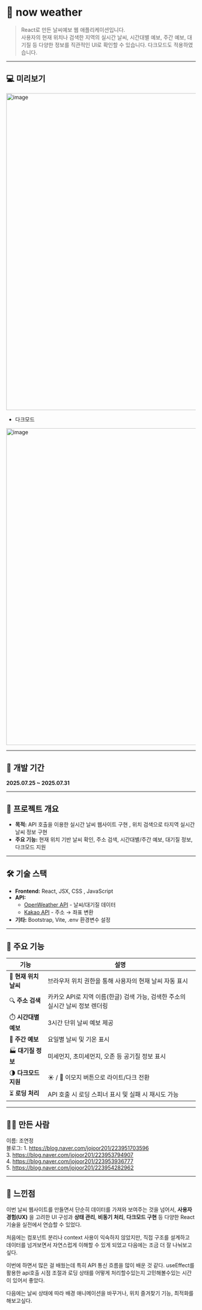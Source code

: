 # 📝 now weather
> React로 만든 날씨예보 웹 애플리케이션입니다.</br> 사용자의 현재 위치나 검색한 지역의 실시간 날씨, 시간대별 예보, 주간 예보, 대기질 등 다양한 정보를 직관적인 UI로 확인할 수 있습니다. 다크모드도 적용하였습니다.</br>
---

## 💻 미리보기
<img width="1532" height="841" alt="image" src="https://github.com/user-attachments/assets/908d1fd4-c1f8-4ef1-bf7f-e1da1637c911" />


- 다크모드</br>
<img width="1600" height="841" alt="image" src="https://github.com/user-attachments/assets/d360e4a2-8745-49e0-9ed1-167758cf1665" />

---


## 📅 개발 기간

**2025.07.25 ~ 2025.07.31**  

---

## 📌 프로젝트 개요

- **목적:** API 호출을 이용한 실시간 날씨 웹사이트 구현 , 위치 검색으로 타지역 실시간 날씨 정보 구현
- **주요 기능:** 현재 위치 기반 날씨 확인, 주소 검색, 시간대별/주간 예보, 대기질 정보, 다크모드 지원

---

## 🛠️ 기술 스택

- **Frontend:** React, JSX, CSS , JavaScript
- **API:** 
  - [OpenWeather API](https://openweathermap.org/api) - 날씨/대기질 데이터
  - [Kakao API](https://developers.kakao.com/docs/latest/ko/local/dev-guide) - 주소 → 좌표 변환
- **기타:** Bootstrap, Vite, .env 환경변수 설정

---

## 🔧 주요 기능

| 기능 | 설명 |
|------|------|
| 🧭 **현재 위치 날씨** | 브라우저 위치 권한을 통해 사용자의 현재 날씨 자동 표시 |
| 🔍 **주소 검색** | 카카오 API로 지역 이름(한글) 검색 가능, 검색한 주소의 실시간 날씨 정보 렌더링 |
| ⏱️ **시간대별 예보** | 3시간 단위 날씨 예보 제공 |
| 📅 **주간 예보** | 요일별 날씨 및 기온 표시 |
| 🏭 **대기질 정보** | 미세먼지, 초미세먼지, 오존 등 공기질 정보 표시 |
| 🌗 **다크모드 지원** | ☀️ / 🌙 이모지 버튼으로 라이트/다크 전환 |
| ⏳ **로딩 처리** | API 호출 시 로딩 스피너 표시 및 실패 시 재시도 가능 |

---
## 🙋‍♀️ 만든 사람
이름: 조연정</br>
블로그: 1. https://blog.naver.com/jojoor201/223951703596 </br>
3. https://blog.naver.com/jojoor201/223953794907 </br>
4. https://blog.naver.com/jojoor201/223953936777 </br>
5. https://blog.naver.com/jojoor201/223954282962

---
## 💭 느낀점

이번 날씨 웹사이트를 만들면서 단순히 데이터를 가져와 보여주는 것을 넘어서, **사용자 경험(UX)** 을 고려한 UI 구성과 **상태 관리**, **비동기 처리**, **다크모드 구현** 등 다양한 React 기술을 실전에서 연습할 수 있었다.

처음에는 컴포넌트 분리나 context 사용이 익숙하지 않았지만, 직접 구조를 설계하고 데이터를 넘겨보면서 자연스럽게 이해할 수 있게 되었고 다음에는 조금 더 잘 나눠보고 싶다.

이번에 하면서 많은 걸 배웠는데 특히 API 통신 흐름을 많이 배운 것 같다. useEffect를 활용한 api호출 시점 조절과 로딩 상태를 어떻게 처리할수있는지 고민해볼수있는 시간이 있어서 좋았다.

다음에는 날씨 상태에 따라 배경 애니메이션을 바꾸거나, 위치 즐겨찾기 기능, 최적화를 해보고싶다.
